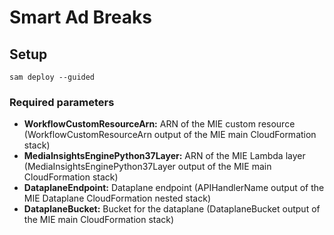 # Smart Ad Breaks

## Setup

```
sam deploy --guided
```

### Required parameters

- **WorkflowCustomResourceArn:** ARN of the MIE custom resource (WorkflowCustomResourceArn output of the MIE main CloudFormation stack)
- **MediaInsightsEnginePython37Layer:** ARN of the MIE Lambda layer (MediaInsightsEnginePython37Layer output of the MIE main CloudFormation stack)
- **DataplaneEndpoint:** Dataplane endpoint (APIHandlerName output of the MIE Dataplane CloudFormation nested stack)
- **DataplaneBucket:** Bucket for the dataplane (DataplaneBucket output of the MIE main CloudFormation stack)
